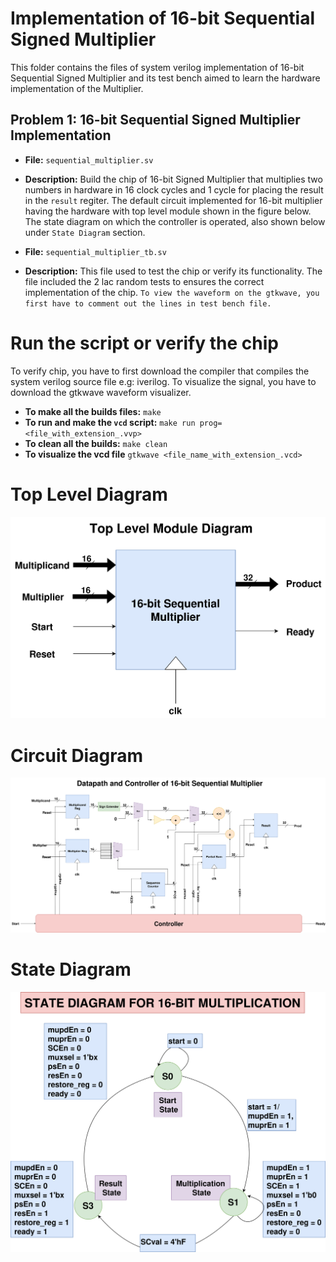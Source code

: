 # Implementation of 16-bit Sequential Signed Multiplier

This folder contains the files of system verilog implementation of 16-bit Sequential Signed Multiplier and its test bench aimed to learn the hardware implementation of the Multiplier.

## Problem 1: 16-bit Sequential Signed Multiplier Implementation

- **File:** `sequential_multiplier.sv`
- **Description:** Build the chip of 16-bit Signed Multiplier that multiplies two numbers in hardware in 16 clock cycles and 1 cycle for placing the result in the `result` regiter. The default circuit implemented for 16-bit multiplier having the hardware with top level module shown in the figure below. The state diagram on which the controller is operated, also shown below under `State Diagram` section. 

- **File:** `sequential_multiplier_tb.sv`
- **Description:** This file used to test the chip or verify its functionality. The file included the 2 lac random tests to ensures the correct implementation of the chip. `To view the waveform on the gtkwave, you first have to comment out the lines in test bench file.`

# Run the script or verify the chip
To verify chip, you have to first download the compiler that compiles the system verilog source file e.g: iverilog. To visualize the signal, you have to download the gtkwave waveform visualizer.
- **To make all the builds files:** `make`
- **To run and make the `vcd` script:** `make run prog=<file_with_extension_.vvp>`
- **To clean all the builds:** `make clean`
- **To visualize the vcd file** `gtkwave <file_name_with_extension_.vcd>`

# Top Level Diagram
![Top Level of Multiplier](docs/top_module.drawio.svg)

# Circuit Diagram
![Circuit Diagram of Datapath and controller](docs/datapath.drawio.svg)

# State Diagram
![State Diagram](docs/state_diagram.drawio.svg)

